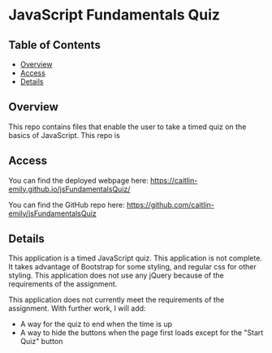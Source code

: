# JavaScript Fundamentals Quiz

## Table of Contents 

* [Overview](#Overview)
* [Access](#Access)
* [Details](#Details)


## Overview

This repo contains files that enable the user to take a timed quiz on the basics of JavaScript. This repo is 

## Access

You can find the deployed webpage here: https://caitlin-emily.github.io/jsFundamentalsQuiz/

You can find the GitHub repo here: https://github.com/caitlin-emily/jsFundamentalsQuiz

## Details

This application is a timed JavaScript quiz. This application is not complete. It takes advantage of Bootstrap for some styling, and regular css for other styling. This application does not use any jQuery because of the requirements of the assignment. 

This application does not currently meet the requirements of the assignment. With further work, I will add:
* A way for the quiz to end when the time is up
* A way to hide the buttons when the page first loads except for the "Start Quiz" button

